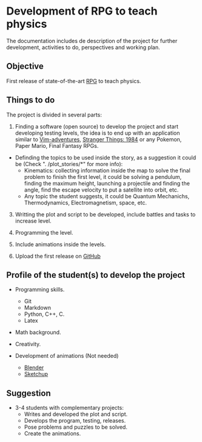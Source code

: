 # Development of RPG to teach physics 

The documentation includes de description of the project for further development, activities to do, perspectives and working plan. 

## Objective

First release of state-of-the-art [RPG](https://en.wikipedia.org/wiki/Role-playing_game) to teach physics.

## Things to do

The project is divided in several parts:

1. Finding a software (open source) to develop the project and start developing
testing levels, the idea is to end up with an application similar to
[Vim-adventures](https://vim-adventures.com), [Stranger Things: 1984](https://play.google.com/store/apps/details?id=com.netflix.NGP.StrangerThings&gl=US) or any Pokemon, Paper Mario, Final
Fantasy RPGs.

+ Definding the topics to be used inside the story, as a suggestion it could be (Check ".    /plot_stories/*" for more info):
  + Kinematics: collecting information inside the map to solve the final problem to finish the first level, it could be solving a pendulum, finding the maximum height, launching a projectile and finding the angle, find the escape velocity to put a satellite into orbit, etc.
  + Any topic the student suggests, it could be Quantum Mechanichs, Thermodynamics, Electromagnetism, space, etc.

3. Writting the plot and script to be developed, include battles and tasks to increase level.

4. Programming the level.

5. Include animations inside the levels.

6. Upload the first release on [GitHub](https://github.com/)

## Profile of the student(s) to develop the project

* Programming skills.
  * Git
  * Markdown
  * Python, C++, C.
  * Latex

* Math background.

* Creativity.

* Development of animations (Not needed)
  * [Blender](https://www.blender.org/)
  * [Sketchup](https://www.sketchup.com/)

## Suggestion

+ 3-4 students with complementary projects:
  + Writes and developed the plot and script.
  + Develops the program, testing, releases.
  + Pose problems and puzzles to be solved.
  + Create the animations.

